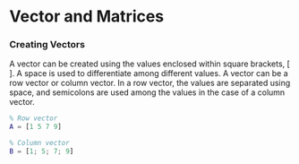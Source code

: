 # Vector and Matrices

### Creating Vectors

A vector can be created using the values enclosed within square brackets, [ ]. A space is used to differentiate among different values. A vector can be a row vector or column vector. In a row vector, the values are separated using space, and semicolons are used among the values in the case of a column vector.

```matlab
% Row vector
A = [1 5 7 9]

% Column vector
B = [1; 5; 7; 9]
```
